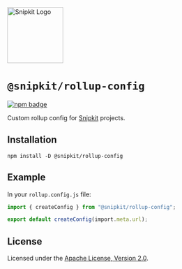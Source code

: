 <a href="https://snipkit.khulnasoft.com" target="_snipkit-home">
  <picture>
    <source media="(prefers-color-scheme: dark)" srcset="https://snipkit.khulnasoft.com/logo/snipkit-dark-lockup-voyage-horizontal.svg">
    <img src="https://snipkit.khulnasoft.com/logo/snipkit-light-lockup-voyage-horizontal.svg" alt="Snipkit Logo" height="128" width="auto">
  </picture>
</a>

# `@snipkit/rollup-config`

<p>
  <a href="https://www.npmjs.com/package/@snipkit/rollup-config">
    <picture>
      <source media="(prefers-color-scheme: dark)" srcset="https://img.shields.io/npm/v/%40snipkit%2Frollup-config?style=flat-square&label=%E2%9C%A6Aj&labelColor=000000&color=5C5866">
      <img alt="npm badge" src="https://img.shields.io/npm/v/%40snipkit%2Frollup-config?style=flat-square&label=%E2%9C%A6Aj&labelColor=ECE6F0&color=ECE6F0">
    </picture>
  </a>
</p>

Custom rollup config for [Snipkit][snipkit] projects.

## Installation

```shell
npm install -D @snipkit/rollup-config
```

## Example

In your `rollup.config.js` file:

```ts
import { createConfig } from "@snipkit/rollup-config";

export default createConfig(import.meta.url);
```

## License

Licensed under the [Apache License, Version 2.0][apache-license].

[snipkit]: https://snipkit.khulnasoft.com
[apache-license]: http://www.apache.org/licenses/LICENSE-2.0
